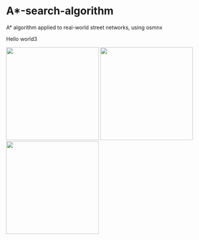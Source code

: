 # A*-search-algorithm
A* algorithm applied to real-world street networks, using osmnx

Hello world3



<img src="https://github.com/brunoRenzo6/A-star-search-algorithm/blob/main/bigScale_PlotResults/GIF/astarGif3.gif" width="250"/>
<img src="https://github.com/brunoRenzo6/A-star-search-algorithm/blob/main/bigScale_PlotResults/GIF/astarGif3_MIT.gif" width="250"/>
<img src="https://github.com/brunoRenzo6/A-star-search-algorithm/blob/develop/bigScale_behaviorTree/GIF/behaviorTree.gif" width="250"/>
